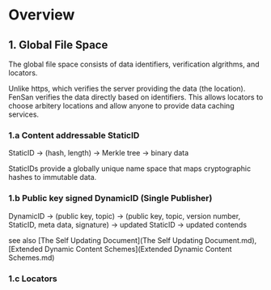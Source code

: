 # Overview


## 1. Global File Space

The global file space consists of data identifiers, verification algrithms, and locators.

Unlike https, which verifies the server providing the data (the location). FenSan verifies the data directly based on identifiers. This allows locators to choose arbitery locations and allow anyone to provide data caching services. 

### 1.a Content addressable StaticID 

StaticID -> (hash, length) -> Merkle tree -> binary data

StaticIDs provide a globally unique name space that maps cryptographic hashes to immutable data.

### 1.b Public key signed DynamicID (Single Publisher)

DynamicID -> (public key, topic) -> (public key, topic, version number, StaticID, meta data, signature) -> updated StaticID -> updated contends

see also [The Self Updating Document](The Self Updating Document.md), [Extended Dynamic Content Schemes](Extended Dynamic Content Schemes.md)


### 1.c Locators 
